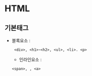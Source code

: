 # HTML
## 기본태그
+ 블록요소 :
  ```
   <div>, <h1>~<h2>, <ul>, <li>. <p>
  ```
  + 인라인요소 :
   ```
  <span>, , <a>
```
